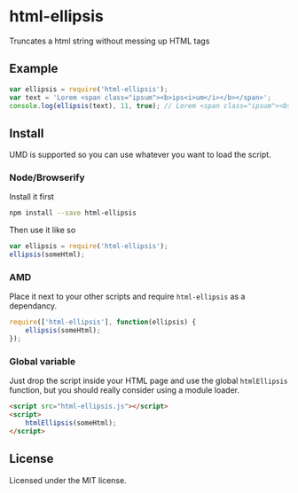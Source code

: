# html-ellipsis

Truncates a html string without messing up HTML tags

## Example
``` js
var ellipsis = require('html-ellipsis');
var text = 'Lorem <span class="ipsum"><b>ips<i>um</i></b></span>';
console.log(ellipsis(text), 11, true); // Lorem <span class="ipsum"><b>ips<i>u</i></b></span>&hellip;
```

## Install
UMD is supported so you can use whatever you want to load the script. 

### Node/Browserify
Install it first
``` sh
npm install --save html-ellipsis
```

Then use it like so
``` js
var ellipsis = require('html-ellipsis');
ellipsis(someHtml);
```

### AMD
Place it next to your other scripts and require `html-ellipsis` as a dependancy.
``` js
require(['html-ellipsis'], function(ellipsis) {
	ellipsis(someHtml);
});
```

### Global variable
Just drop the script inside your HTML page and use the global `htmlEllipsis` function, but you should really consider using a module loader.
``` html
<script src="html-ellipsis.js"></script>
<script>
	htmlEllipsis(someHtml);
</script>
```

## License
Licensed under the MIT license.
